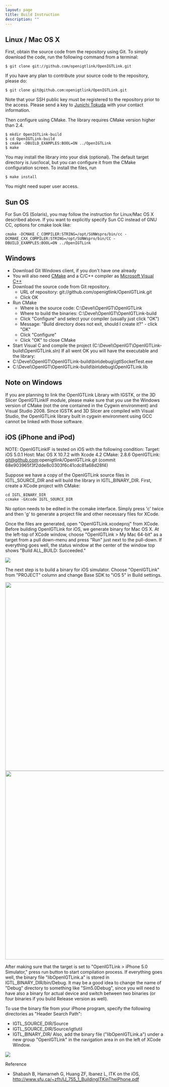 ```yaml
---
layout: page
title: Build Instruction
description: ""
---
```


## Linux / Mac OS X
First, obtain the source code from the repository using Git. To simply download the code, run the following command from a terminal:

    $ git clone git://github.com/openigtlink/OpenIGTLink.git

If you have any plan to contribute your source code to the repository, please do:

    $ git clone git@github.com:openigtlink/OpenIGTLink.git

Note that your SSH public key must be registered to the repository prior to the access. Please send a key to [Junichi Tokuda](http://www.spl.harvard.edu/pages/People/tokuda) with your contact information.

Then configure using CMake. The library requires CMake version higher than 2.4.

    $ mkdir OpenIGTLink-build
    $ cd OpenIGTLink-build
    $ cmake -DBUILD_EXAMPLES:BOOL=ON ../OpenIGTLink
    $ make

You may install the library into your disk (optional). The default target directory is /usr/local, but you can configure it from the CMake configuration screen. To install the files, run

    $ make install

You might need super user access.

## Sun OS

For Sun OS (Solaris), you may follow the instruction for Linux/Mac OS X described above. If you want to explicitly specify Sun CC instead of GNU CC, options for cmake look like:

    cmake -DCMAKE_C_COMPILER:STRING=/opt/SUNWspro/bin/cc -DCMAKE_CXX_COMPILER:STRING=/opt/SUNWspro/bin/CC -DBUILD_EXAMPLES:BOOL=ON ../OpenIGTLink

## Windows
* Download Git Windows client, if you don't have one already
* You will also need [CMake](http://www.cmake.org/HTML/Download.html) and a C/C++ compiler as [Microsoft Visual C++](http://www.microsoft.com/express/vc/)
* Download the source code from Git repository.
  * URL of repository: git://github.com/openigtlink/OpenIGTLink.git
  * Click OK
* Run CMake
  * Where is the source code: C:\Devel\OpenIGT\OpenIGTLink
  * Where to build the binaries: C:\Devel\OpenIGT\OpenIGTLink-build
  * Click "Configure" and select your compiler (usually just click "OK")
  * Message: "Build directory does not exit, should I create it?" - click "OK"
  * Click "Configure"
  * Click "OK" to close CMake
* Start Visual C and compile the project (C:\Devel\OpenIGT\OpenIGTLink-build\OpenIGTLink.sln)
If all went OK you will have the executable and the library:
* C:\Devel\OpenIGT\OpenIGTLink-build\bin\debug\igtlSocketTest.exe
* C:\Devel\OpenIGT\OpenIGTLink-build\bin\debug\OpenIGTLink.lib

## Note on Windows
If you are planning to link the OpenIGTLink Library with IGSTK, or the 3D Slicer OpenIGTLinkIF module, please make sure that you use the Windows version of CMake (not the one contained in the Cygwin environment) and Visual Studio 2008. Since IGSTK and 3D Slicer are compiled with Visual Studio, the OpenIGTLink library built in cygwin environment using GCC cannot be linked with those software.

## iOS (iPhone and iPod)
NOTE: OpenIGTLinkIF is tested on iOS with the following condition:
    Target: iOS 5.0.1
    Host: Mac OS X 10.7.2 with Xcode 4.2
    CMake: 2.8.6
    OpenIGTLink: git@github.com:openigtlink/OpenIGTLink.git (commit 68e903965f3f2dde8c0303f6c41cdc81a68d28f4)

Suppose we have a copy of the OpenIGTLink source files in IGTL_SOURCE_DIR and will build the library in IGTL_BINARY_DIR.
First, create a XCode project with CMake:

    cd IGTL_BINARY_DIR
    ccmake -GXcode IGTL_SOURCE_DIR

No option needs to be edited in the ccmake interface. Simply press 'c' twice and then 'g' to generate a project file and other necessary files for XCode.

Once the files are generated, open "OpenIGTLink.xcodeproj" from XCode. Before building OpenIGTLink for iOS, we generate binary for Mac OS X.
At the left-top of XCode window, choose "OpenIGTLink > My Mac 64-bit" as a target from a pull down-menu and press "Run" just next to the pull-down. If everything goes well, the status window at the center of the window top shows "Build ALL_BUILD: Succeeded."

<img src="http://www.na-mic.org/Wiki/images/1/1b/OpenIGTLink_Library_Build_iOS_1.png"/>

The next step is to build a binary for iOS simulator. Choose "OpenIGTLink" from "PROJECT" column and change Base SDK to "iOS 5"  in Build settings.

<img src="http://www.na-mic.org/Wiki/images/b/b6/OpenIGTLink_Library_Build_iOS_2.png" width="600"/>

<img src="http://www.na-mic.org/Wiki/images/6/6a/OpenIGTLink_Library_Build_iOS_3.png" width="600"/>

After making sure that the target is set to "OpenIGTLink > iPhone 5.0 Simulator," press run button to start compilation process. If everything goes well, the binary file "libOpenIGTLink.a" is stored in IGTL_BINARY_DIR/bin/Debug. It may be a good idea to change the name of "Debug" directory to something like "Sim5.0Debug", since you will need to have also a binary for actual device and switch between two binaries (or four binaries if you build Release version as well).

To use the binary file from your iPhone program, specify the following directories as "Header Search Path":
* IGTL_SOURCE_DIR/Source
* IGTL_SOURCE_DIR/Source/igtlutil
* IGTL_BINARY_DIR/
Also, add the binary file ("libOpenIGTLink.a") under a new group "OpenIGTLink" in the navigation area in on the left of XCode Window.

<img src="http://www.na-mic.org/Wiki/images/9/9a/OpenIGTLink_Library_Build_iOS_4.png"/>


Reference
* Shabash B, Hamarneh G, Huang ZF, Ibanez L, ITK on the iOS, http://www.sfu.ca/~zfh/IJ_755_1_BuildingITKinTheiPhone.pdf



